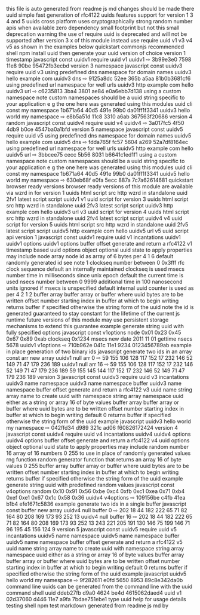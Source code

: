 this file is auto generated from readme js md changes should be made there uuid simple fast generation of rfc4122 uuids features support for version 1 3 4 and 5 uuids cross platform uses cryptographically strong random number apis when available zero dependency small footprint but not this small deprecation warning the use of require uuid is deprecated and will not be supported after version 3 x of this module instead use require uuid v1 v3 v4 v5 as shown in the examples below quickstart commonjs recommended shell npm install uuid then generate your uuid version of choice version 1 timestamp javascript const uuidv1 require uuid v1 uuidv1 ⇨ 3b99e3e0 7598 11e8 90be 95472fb3ecbd version 3 namespace javascript const uuidv3 require uuid v3 using predefined dns namespace for domain names uuidv3 hello example com uuidv3 dns ⇨ 9125a8dc 52ee 365b a5aa 81b0b3681cf6 using predefined url namespace for well urls uuidv3 http example com hello uuidv3 url ⇨ c6235813 3ba4 3801 ae84 e0a6ebb7d138 using a custom namespace note custom namespaces should be a uuid string specific to your application e g the one here was generated using this modules uuid cli const my namespace 1b671a64 40d5 491e 99b0 da01ff1f3341 uuidv3 hello world my namespace ⇨ e8b5a51d 11c8 3310 a6ab 367563f20686 version 4 random javascript const uuidv4 require uuid v4 uuidv4 ⇨ 3a017fc5 4f50 4db9 b0ce 4547ba0a1bfd version 5 namespace javascript const uuidv5 require uuid v5 using predefined dns namespace for domain names uuidv5 hello example com uuidv5 dns ⇨ fdda765f fc57 5604 a269 52a7df8164ec using predefined url namespace for well urls uuidv5 http example com hello uuidv5 url ⇨ 3bbcee75 cecc 5b56 8031 b6641c1ed1f1 using a custom namespace note custom namespaces should be a uuid string specific to your application e g the one here was generated using this modules uuid cli const my namespace 1b671a64 40d5 491e 99b0 da01ff1f3341 uuidv5 hello world my namespace ⇨ 630eb68f e0fa 5ecc 887a 7c7a62614681 quickstart browser ready versions browser ready versions of this module are available via wzrd in for version 1 uuids html script src http wzrd in standalone uuid 2fv1 latest script script uuidv1 v1 uuid script for version 3 uuids html script src http wzrd in standalone uuid 2fv3 latest script script uuidv3 http example com hello uuidv3 url v3 uuid script for version 4 uuids html script src http wzrd in standalone uuid 2fv4 latest script script uuidv4 v4 uuid script for version 5 uuids html script src http wzrd in standalone uuid 2fv5 latest script script uuidv5 http example com hello uuidv5 url v5 uuid script api version 1 javascript const uuidv1 require uuid v1 incantations uuidv1 uuidv1 options uuidv1 options buffer offset generate and return a rfc4122 v1 timestamp based uuid options object optional uuid state to apply properties may include node array node id as array of 6 bytes per 4 1 6 default randomly generated id see note 1 clockseq number between 0 0x3fff rfc clock sequence default an internally maintained clockseq is used msecs number time in milliseconds since unix epoch default the current time is used nsecs number between 0 9999 additional time in 100 nanosecond units ignored if msecs is unspecified default internal uuid counter is used as per 4 2 1 2 buffer array buffer array or buffer where uuid bytes are to be written offset number starting index in buffer at which to begin writing returns buffer if specified otherwise the string form of the uuid note the id is generated guaranteed to stay constant for the lifetime of the current js runtime future versions of this module may use persistent storage mechanisms to extend this guarantee example generate string uuid with fully specified options javascript const v1options node 0x01 0x23 0x45 0x67 0x89 0xab clockseq 0x1234 msecs new date 2011 11 01 gettime nsecs 5678 uuidv1 v1options ⇨ 710b962e 041c 11e1 9234 0123456789ab example in place generation of two binary ids javascript generate two ids in an array const arr new array uuidv1 null arr 0 ⇨ 59 155 106 128 117 152 17 232 146 52 149 71 47 179 236 189 uuidv1 null arr 16 ⇨ 59 155 106 128 117 152 17 232 146 52 149 71 47 179 236 189 59 155 145 144 117 152 17 232 146 52 149 71 47 179 236 189 version 3 javascript const uuidv3 require uuid v3 incantations uuidv3 name namespace uuidv3 name namespace buffer uuidv3 name namespace buffer offset generate and return a rfc4122 v3 uuid name string array name to create uuid with namespace string array namespace uuid either as a string or array 16 of byte values buffer array buffer array or buffer where uuid bytes are to be written offset number starting index in buffer at which to begin writing default 0 returns buffer if specified otherwise the string form of the uuid example javascript uuidv3 hello world my namespace ⇨ 042ffd34 d989 321c ad06 f60826172424 version 4 javascript const uuidv4 require uuid v4 incantations uuidv4 uuidv4 options uuidv4 options buffer offset generate and return a rfc4122 v4 uuid options object optional uuid state to apply properties may include random number 16 array of 16 numbers 0 255 to use in place of randomly generated values rng function random generator function that returns an array 16 of byte values 0 255 buffer array buffer array or buffer where uuid bytes are to be written offset number starting index in buffer at which to begin writing returns buffer if specified otherwise the string form of the uuid example generate string uuid with predefined random values javascript const v4options random 0x10 0x91 0x56 0xbe 0xc4 0xfb 0xc1 0xea 0x71 0xb4 0xef 0xe1 0x67 0x1c 0x58 0x36 uuidv4 v4options ⇨ 109156be c4fb 41ea b1b4 efe1671c5836 example generate two ids in a single buffer javascript const buffer new array uuidv4 null buffer 0 ⇨ 202 18 44 182 222 65 71 82 164 80 208 169 173 93 252 13 uuidv4 null buffer 16 ⇨ 202 18 44 182 222 65 71 82 164 80 208 169 173 93 252 13 243 221 205 191 130 146 75 199 146 71 96 195 45 156 124 9 version 5 javascript const uuidv5 require uuid v5 incantations uuidv5 name namespace uuidv5 name namespace buffer uuidv5 name namespace buffer offset generate and return a rfc4122 v5 uuid name string array name to create uuid with namespace string array namespace uuid either as a string or array 16 of byte values buffer array buffer array or buffer where uuid bytes are to be written offset number starting index in buffer at which to begin writing default 0 returns buffer if specified otherwise the string form of the uuid example javascript uuidv5 hello world my namespace ⇨ 9f282611 e0fd 5650 8953 89c8e342da0b command line uuids can be generated from the command line with the uuid command shell uuid ddeb27fb d9a0 4624 be4d 4615062daed4 uuid v1 02d37060 d446 11e7 a9fa 7bdae751ebe1 type uuid help for usage details testing shell npm test markdown generated from readme js md by